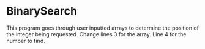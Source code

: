 # BinarySearch
This program goes through user inputted arrays to determine the position of the integer being requested. Change lines 3 for the array. Line 4 for the number to find. 
